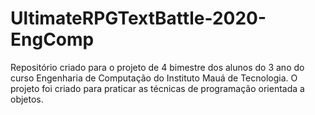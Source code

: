 # UltimateRPGTextBattle-2020-EngComp
Repositório criado para o projeto de 4 bimestre dos alunos do 3 ano do curso Engenharia de Computação do Instituto Mauá de Tecnologia. O projeto foi criado para praticar as técnicas de programação orientada a objetos.
